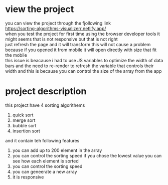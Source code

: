 
# view the project
you can view the project through the fjollowing link  
https://sorting-algorithms-visualizerr.netlify.app/   
when you test the project for first time using the browser developer tools it might seems that is not responsive but that is not right  
just refresh the page and it will transform this will not cause a problem because if you opened it from mobile it will open directly with size that fit the mobile  
this issue is beacause i had to use JS variables to optimize  the width of data bars and the need to re-render to refresh the variable that controls their width
and this is because you can control the size of the array from the app 

# project description

this project have 4 sorting algorithems  
1. quick sort  
2. merge sort  
3. bubble sort  
4. insertion sort  

and it contain teh following features 
1. you can add up to 200 element in the array
2. you can control the sorting speed if you chose the lowest value you can see how each element is sorted
3. you can control the sorting speed
4. you can geneerate a new array
5. it is responsive


